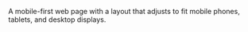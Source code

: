 A mobile-first web page with a layout that adjusts to fit mobile phones, tablets, and desktop displays.

